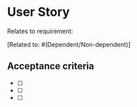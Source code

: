 
# User Story

<User Story description>

Relates to requirement: 

[Related to: #<issue number>(Dependent/Non-dependent)]

## Acceptance criteria

- [ ] <acceptance criteria>
- [ ] <acceptance criteria>
- [ ] <acceptance criteria>
